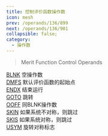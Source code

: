 ```yaml
---
title: 控制评价函数操作数
icon: mesh
prev: /operands/136/899
next: /operands/136/901
collapsible: false;
category:
  - 操作数
---
```


> Merit Function Control Operands

[BLNK](BLNK.md  "Zemax 操作数 BLNK") 空操作数<br />[DMFS](DMFS.md  "Zemax 操作数 DMFS") 默认评价函数的起始点<br />[ENDX](ENDX.md  "Zemax 操作数 ENDX") 结束运行<br />[GOTO](GOTO.md  "Zemax 操作数 GOTO") 跳转<br />[OOFF](OOFF.md  "Zemax 操作数 OOFF") 同BLNK操作数<br />[SKIN](SKIN.md  "Zemax 操作数 SKIN") 如果系统不对称，则跳过<br />[SKIS](SKIS.md  "Zemax 操作数 SKIS") 如果系统对称，则跳过<br />[USYM](USYM.md  "Zemax 操作数 USYM") 旋转对称标志<br />